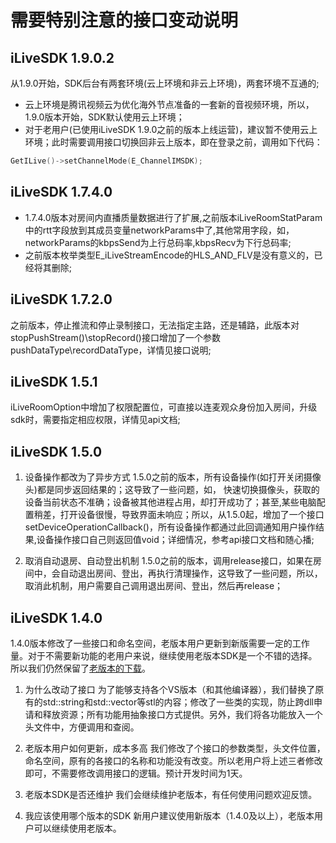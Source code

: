 # 需要特别注意的接口变动说明

## iLiveSDK 1.9.0.2
从1.9.0开始，SDK后台有两套环境(云上环境和非云上环境)，两套环境不互通的;
* 云上环境是腾讯视频云为优化海外节点准备的一套新的音视频环境，所以，1.9.0版本开始，SDK默认使用云上环境；
* 对于老用户(已使用iLiveSDK 1.9.0之前的版本上线运营)，建议暂不使用云上环境；此时需要调用接口切换回非云上版本，即在登录之前，调用如下代码：

```c++
GetILive()->setChannelMode(E_ChannelIMSDK);
```

## iLiveSDK 1.7.4.0
* 1.7.4.0版本对房间内直播质量数据进行了扩展,之前版本iLiveRoomStatParam中的rtt字段放到其成员变量networkParams中了,其他常用字段，如，networkParams的kbpsSend为上行总码率,kbpsRecv为下行总码率;
* 之前版本枚举类型E_iLiveStreamEncode的HLS_AND_FLV是没有意义的，已经将其删除;

## iLiveSDK 1.7.2.0
之前版本，停止推流和停止录制接口，无法指定主路，还是辅路，此版本对stopPushStream()\stopRecord()接口增加了一个参数pushDataType\recordDataType，详情见接口说明;

## iLiveSDK 1.5.1
iLiveRoomOption中增加了权限配置位，可直接以连麦观众身份加入房间，升级sdk时，需要指定相应权限，详情见api文档;

## iLiveSDK 1.5.0

1. 设备操作都改为了异步方式
1.5.0之前的版本，所有设备操作(如打开关闭摄像头)都是同步返回结果的；这导致了一些问题，如，
快速切换摄像头，获取的设备当前状态不准确；设备被其他进程占用，却打开成功了；甚至,某些电脑配置稍差，打开设备很慢，导致界面未响应；所以，从1.5.0起，增加了一个接口setDeviceOperationCallback()，所有设备操作都通过此回调通知用户操作结果,设备操作接口自己则返回值void；详细情况，参考api接口文档和随心播;

2. 取消自动退房、自动登出机制
1.5.0之前的版本，调用release接口，如果在房间中，会自动退出房间、登出，再执行清理操作，这导致了一些问题，所以，取消此机制，用户需要自己调用退出房间、登出，然后再release；

## iLiveSDK 1.4.0
1.4.0版本修改了一些接口和命名空间，老版本用户更新到新版需要一定的工作量。对于不需要新功能的老用户来说，继续使用老版本SDK是一个不错的选择。所以我们仍然保留了[老版本的下载](http://dldir1.qq.com/hudongzhibo/git/iLiveSDK_PC_Suixinbo/iLiveSDK_1.3.1.0.zip)。

1. 为什么改动了接口
为了能够支持各个VS版本（和其他编译器），我们替换了原有的std::string和std::vector等stl的内容；修改了一些类的实现，防止跨dll申请和释放资源；所有功能用抽象接口方式提供。另外，我们将各功能放入一个头文件中，方便调用和查阅。

2. 老版本用户如何更新，成本多高
我们修改了个接口的参数类型，头文件位置，命名空间，原有的各接口的名称和功能没有改变。所以老用户将上述三者修改即可，不需要修改调用接口的逻辑。预计开发时间为1天。

3. 老版本SDK是否还维护
我们会继续维护老版本，有任何使用问题欢迎反馈。

4. 我应该使用哪个版本的SDK
新用户建议使用新版本（1.4.0及以上），老版本用户可以继续使用老版本。
